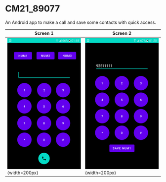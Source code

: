 # CM21_89077


An Android app to make a call and save some contacts with quick access. <br /> 


Screen 1 | Screen 2
--- | ---
![alt text](MakeaCall/img/img1.png "screen1.png"){width=200px} | ![alt text](MakeaCall/img/img2.png "screen2.png"){width=200px} <br />

